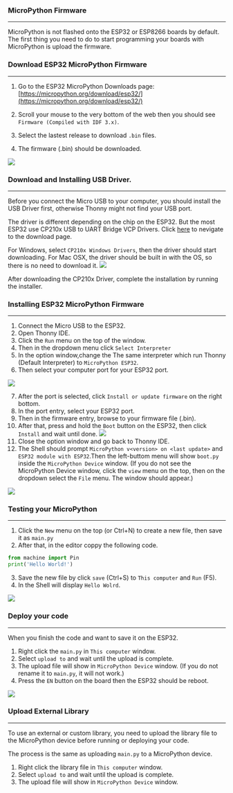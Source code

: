 ### MicroPython Firmware
---
MicroPython is not flashed onto the ESP32 or ESP8266 boards by default. The first thing you need to do to start programming your boards with MicroPython is upload the firmware.

### Download ESP32 MicroPython Firmware
---
1. Go to the ESP32 MicroPython Downloads page: [https://micropython.org/download/esp32/](https://micropython.org/download/esp32/)

2. Scroll your mouse to the very bottom of the web then you should see `Firmware (Compiled with IDF 3.x)`.

3. Select the lastest release to download `.bin` files. 

4. The firmware (.bin) should be downloaded. 

![](https://github.com/PerfecXX/MicroPython-ESP32-AIoT-DevBoard/blob/main/doc/firmware-download-site.png?raw=true)

### Download and Installing USB Driver. 
---
Before you connect the Micro USB to your computer, you should install the USB Driver first, otherwise Thonny might not find your USB port.

The driver is different depending on the chip on the ESP32. 
But the most ESP32 use CP210x USB to UART Bridge VCP Drivers.
Click [here](https://www.silabs.com/developers/usb-to-uart-bridge-vcp-drivers "here") to nevigate to the download page.

For Windows, select `CP210x Windows Drivers`, then the driver should start downloading. 
For Mac OSX, the driver should be built in with the OS, so there is no need to download it.
![](https://raw.githubusercontent.com/PerfecXX/MicroPython-ESP32-AIoT-DevBoard/fbab363e6a284c9983e892830b173cca073b5e75/doc/cp210x-download-page.png)

After downloading the CP210x Driver, complete the installation by running the installer.

### Installing ESP32 MicroPython Firmware 
---
1. Connect the Micro USB to the ESP32.
2. Open Thonny IDE.
3. Click the `Run` menu on the top of the window.
4. Then in the dropdown menu click `Select Interpreter`
5. In the option window,change the The same interpreter which run Thonny (Default Interpreter) to `MicroPython ESP32`.
6. Then select your computer port for your ESP32 port.

![](https://github.com/PerfecXX/MicroPython-ESP32-AIoT-DevBoard/blob/main/doc/thonny-port-selection.png?raw=true)

7. After the port is selected,  click `Install or update firmware` on the right bottom. 
8. In the port entry, select your ESP32 port.
9. Then in the firmware entry, browse to your firmware file (.bin).
10. After that, press and hold the `Boot` button on the ESP32, then click `Install` and wait until done.
![](https://raw.githubusercontent.com/PerfecXX/MicroPython-ESP32-AIoT-DevBoard/61f80500054531d114dc88d9ec66fc62c792996e/doc/thonny-firmware-flash.png)
11. Close the option window and go back to Thonny IDE. 
12. The Shell should prompt  `MicroPython v<version> on <last update>` and `ESP32 module with ESP32`.Then the left-buttom menu will show `boot.py` inside the `MicroPython Device` window. 
(If you do not see the MicroPython Device window, click the `view` menu on the top, then on the dropdown select the `File` menu. The window should appear.)

![](https://github.com/PerfecXX/MicroPython-ESP32-AIoT-DevBoard/blob/main/doc/thonny-show-shell.png?raw=true)

### Testing your MicroPython 
---
1. Click the `New` menu on the top (or Ctrl+N) to create a new file, then save it as `main.py` 
2. After that, in the editor coppy the following code.
```python
from machine import Pin
print('Hello World!')
```
3. Save the new file by click `save` (Ctrl+S) to `This computer` 
and `Run` (F5).
4. In the Shell will display `Hello Wolrd`.

![](https://github.com/PerfecXX/MicroPython-ESP32-AIoT-DevBoard/blob/main/doc/thonny-test-code.png?raw=true)

### Deploy your code
---
When you finish the code and want to save it on the ESP32.
1. Right click the `main.py` in `This computer` window.
2. Select `upload to` and wait until the upload is complete.
3. The upload file will show in `MicroPython Device`  window.
(If you do not rename it to `main.py`, it will not work.)
4. Press the `EN` button on the board then the ESP32 should be reboot.

![](https://raw.githubusercontent.com/PerfecXX/MicroPython-ESP32-AIoT-DevBoard/108f84a37b152ec172c88c07c38d63f28a25e0d5/doc/upload-to-upython-decive.png)

### Upload External Library 
---
To use an external or custom library, you need to upload the library file to the MicroPython device before running or deploying your code. 

The process is the same as uploading `main.py` to a MicroPython device.

1. Right click the library file in `This computer` window.
2. Select `upload to` and wait until the upload is complete.
3. The upload file will show in `MicroPython Device`  window.



